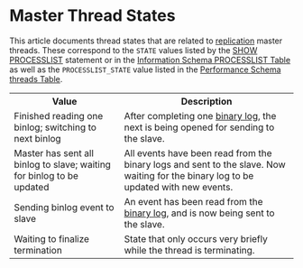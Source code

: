 # Master Thread States

This article documents thread states that are related to [replication](/replication) master threads. These correspond to the `STATE` values listed by the [SHOW PROCESSLIST](/sql-statements-structure/sql-statements/administrative-sql-statements/show/show-processlist) statement or in the [Information Schema PROCESSLIST Table](/kb/en/information-schema-processlist-table/) as well as the `PROCESSLIST_STATE` value listed in the [Performance Schema threads Table](/sql-statements-structure/sql-statements/administrative-sql-statements/system-tables/performance-schema/performance-schema-tables/performance-schema-threads-table).

<table><tbody><tr><th>Value</th><th>Description</th></tr>
<tr><td>Finished reading one binlog; switching to next binlog</td><td>After completing one <a href="/kb/en/binary-log/">binary log</a>, the next is being opened for sending to the slave.</td></tr>
<tr><td>Master has sent all binlog to slave; waiting for binlog to be updated</td><td>All events have been read from the binary logs and sent to the slave. Now waiting for the binary log to be updated with new events.</td></tr>
<tr><td>Sending binlog event to slave</td><td>An event has been read from the <a href="/kb/en/binary-log/">binary log</a>, and is now being sent to the slave.</td></tr>
<tr><td>Waiting to finalize termination</td><td>State that only occurs very briefly while the thread is terminating.</td></tr>
</tbody></table>